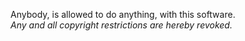 Anybody, is allowed to do anything, with this software.<br>
*Any and all copyright restrictions are hereby revoked.*
